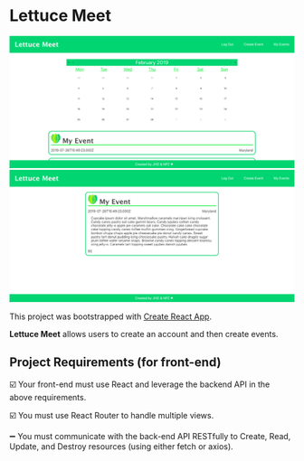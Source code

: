 # Lettuce Meet

![ScreenShot](./src/images/app_home.png)
![ScreenShot](./src/images/app_event.png)

This project was bootstrapped with [Create React App](https://github.com/facebook/create-react-app).

**Lettuce Meet** allows users to create an account and then create events.

## Project Requirements (for front-end)

:ballot_box_with_check: Your front-end must use React and leverage the backend API in the above requirements.

:ballot_box_with_check: You must use React Router to handle multiple views.

:heavy_minus_sign: You must communicate with the back-end API RESTfully to Create, Read, Update, and Destroy resources (using either fetch or axios).
